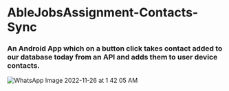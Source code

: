 # AbleJobsAssignment-Contacts-Sync
### An Android App which on a button click takes contact added to our database today from an API and adds them to user device contacts.

![WhatsApp Image 2022-11-26 at 1 42 05 AM](https://user-images.githubusercontent.com/60807484/204051368-5615d248-5802-4e58-a110-76a0a8e6a7b1.jpeg)
